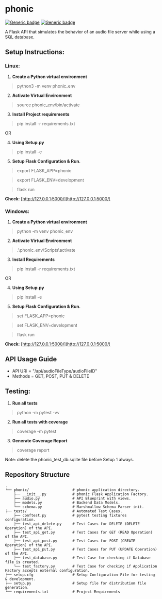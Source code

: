 # phonic
[![Generic badge](https://img.shields.io/badge/Python-3.7.9-<COLOR>.svg)](https://shields.io/) 
[![Generic badge](https://img.shields.io/badge/TestCoverage-96percent-<COLOR>.svg)](https://shields.io/)

A Flask API that simulates the behavior of an audio file server while using a SQL database.

## Setup Instructions: 

### Linux:
1. **Create a Python virtual environment**
> python3 -m venv phonic_env

2. **Activate Virtual Environment**
> source phonic_env/bin/activate

3. **Install Project requirements**
> pip install -r requirements.txt

OR

4. **Using Setup.py**
> pip install -e

5. **Setup Flask Configuration & Run.**

> export FLASK_APP=phonic

> export FLASK_ENV=development

> flask run

**Check:** [http://127.0.0.1:5000/](http://127.0.0.1:5000/)


### Windows:
1. **Create a Python virtual environment**
> python -m venv phonic_env

2. **Activate Virtual Environment**
> .\phonic_env\Scripts\activate

3. **Install Requirements**
> pip install -r requirements.txt

OR

4. **Using Setup.py**
> pip install -e

5. **Setup Flask Configuration & Run.**
> set FLASK_APP=phonic

> set FLASK_ENV=development

> flask run

**Check:** [http://127.0.0.1:5000/](http://127.0.0.1:5000/)

## API Usage Guide
* API URI = "/api/audioFileType/audioFileID"
* Methods = GET, POST, PUT & DELETE

## Testing:

1. **Run all tests**

> python -m pytest -vv

2. **Run all tests with coverage**

> coverage -m pytest

3. **Generate Coverage Report**
> coverage report

Note: delete the phonic_test_db.sqlite file before Setup 1 always.

## Repository Structure
    .
    └── phonic/                    # phonic application directory.
        ├── __init__.py            # phonic Flask Application Factory.
        ├── audio.py               # API Blueprint with views.
        ├── models.py              # Backend Data Models.
        └── schema.py              # Marshmallow Schema Parser init.
    ├── tests/                     # Automated Test Cases.
        ├── conftest.py            # pytest testing fixtures configuration.
        ├── test_api_delete.py     # Test Cases for DELETE (DELETE Operation) of the API.
        ├── test_api_get.py        # Test Cases for GET (READ Operation) of the API.
        ├── test_api_post.py       # Test Cases for POST (CREATE Operation) of the API.
        ├── test_api_put.py        # Test Cases for PUT (UPDATE Operation) of the API.
        ├── test_database.py       # Test Case for checking if Database file is created.
        └── test_factory.py        # Test Case for checking if Application Factory accepts external configuration.
    ├── setup.cfg                  # Setup Configuration File for testing & development.   
    ├── setup.py                   # Setup file for distribution file generation.
    └── requirements.txt           # Project Requirements
